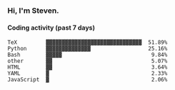 ### Hi, I'm Steven.

#### Coding activity (past 7 days)
```
TeX         ▓▓▓▓▓▓▓▓▓▓▓▓▓▓▓▓▓▓▓▓▓▓▓▓▓▓▓▓▓▓  51.89%
Python      ▓▓▓▓▓▓▓▓▓▓▓▓▓▓                  25.16%
Bash        ▓▓▓▓▓                            9.84%
other       ▓▓                               5.07%
HTML        ▓▓                               3.64%
YAML        ▓                                2.33%
JavaScript  ▓                                2.06%
```
